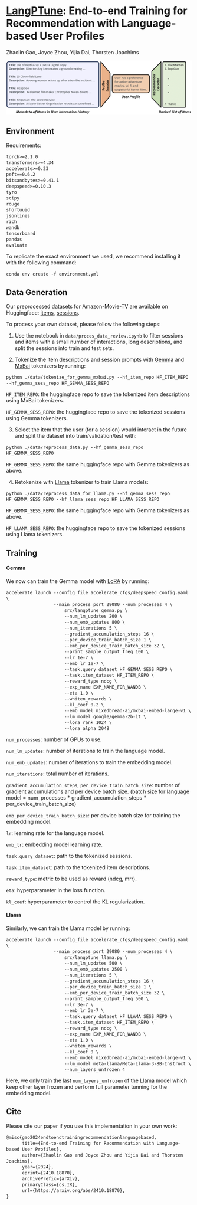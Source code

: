 # [LangPTune](https://arxiv.org/abs/2410.18870): End-to-end Training for Recommendation with Language-based User Profiles
Zhaolin Gao, Joyce Zhou, Yijia Dai, Thorsten Joachims

![front page](./figs/langptune.png)

## Environment

Requirements:
```
torch>=2.1.0
transformers>=4.34
accelerate>=0.23
peft==0.6.2
bitsandbytes>=0.41.1
deepspeed>=0.10.3
tyro
scipy
rouge
shortuuid
jsonlines
rich
wandb
tensorboard
pandas
evaluate
```

To replicate the exact environment we used, we recommend installing it with the following command:
```
conda env create -f environment.yml
```

## Data Generation

Our preprocessed datasets for Amazon-Movie-TV are available on Huggingface: [items](https://huggingface.co/datasets/Cornell-AGI/amazon_movie_tv_item_mxbai), [sessions](https://huggingface.co/datasets/Cornell-AGI/amazon_movie_tv_llama_mxbai).

To process your own dataset, please follow the following steps:

1. Use the notebook in `data/proces_data_review.ipynb` to filter sessions and items with a small number of interactions, long descriptions, and split the sessions into train and test sets.

2. Tokenize the item descriptions and session prompts with [Gemma](https://huggingface.co/google/gemma-2b-it) and [MxBai](https://huggingface.co/mixedbread-ai/mxbai-embed-large-v1) tokenizers by running:
```
python ./data/tokenize_for_gemma_mxbai.py --hf_item_repo HF_ITEM_REPO --hf_gemma_sess_repo HF_GEMMA_SESS_REPO
```
`HF_ITEM_REPO`: the huggingface repo to save the tokenized item descriptions using MxBai tokenizers.

`HF_GEMMA_SESS_REPO`: the huggingface repo to save the tokenized sessions using Gemma tokenizers.

3. Select the item that the user (for a session) would interact in the future and split the dataset into train/validation/test with:
```
python ./data/reprocess_data.py --hf_gemma_sess_repo HF_GEMMA_SESS_REPO
```
`HF_GEMMA_SESS_REPO`: the same huggingface repo with Gemma tokenizers as above.

4. Retokenize with [Llama](https://huggingface.co/meta-llama/Meta-Llama-3-8B-Instruct) tokenizer to train Llama models:
```
python ./data/reprocess_data_for_llama.py --hf_gemma_sess_repo HF_GEMMA_SESS_REPO --hf_llama_sess_repo HF_LLAMA_SESS_REPO
```
`HF_GEMMA_SESS_REPO`: the same huggingface repo with Gemma tokenizers as above.

`HF_LLAMA_SESS_REPO`: the huggingface repo to save the tokenized sessions using Llama tokenizers.

## Training

#### Gemma

We now can train the Gemma model with [LoRA](https://arxiv.org/abs/2106.09685) by running:
```
accelerate launch --config_file accelerate_cfgs/deepspeed_config.yaml \
                  --main_process_port 29080 --num_processes 4 \
                      src/langptune_gemma.py \
                      --num_lm_updates 200 \
                      --num_emb_updates 800 \
                      --num_iterations 5 \
                      --gradient_accumulation_steps 16 \
                      --per_device_train_batch_size 1 \
                      --emb_per_device_train_batch_size 32 \
                      --print_sample_output_freq 100 \
                      --lr 1e-7 \
                      --emb_lr 1e-7 \
                      --task.query_dataset HF_GEMMA_SESS_REPO \
                      --task.item_dataset HF_ITEM_REPO \
                      --reward_type ndcg \
                      --exp_name EXP_NAME_FOR_WANDB \
                      --eta 1.0 \
                      --whiten_rewards \
                      --kl_coef 0.2 \
                      --emb_model mixedbread-ai/mxbai-embed-large-v1 \
                      --lm_model google/gemma-2b-it \
                      --lora_rank 1024 \
                      --lora_alpha 2048
```
`num_processes`: number of GPUs to use.

`num_lm_updates`: number of iterations to train the language model.

`num_emb_updates`: number of iterations to train the embedding model.

`num_iterations`: total number of iterations.

`gradient_accumulation_steps`, `per_device_train_batch_size`: number of gradient accumulations and per device batch size. (batch size for language model = num_processes * gradient_accumulation_steps * per_device_train_batch_size)

`emb_per_device_train_batch_size`: per device batch size for training the embedding model.

`lr`: learning rate for the language model.

`emb_lr`: embedding model learning rate.

`task.query_dataset`: path to the tokenized sessions.

`task.item_dataset`: path to the tokenized item descriptions.

`reward_type`: metric to be used as reward (ndcg, mrr).

`eta`: hyperparameter in the loss function.

`kl_coef`: hyperparameter to control the KL regularization.

#### Llama

Similarly, we can train the Llama model by running:
```
accelerate launch --config_file accelerate_cfgs/deepspeed_config.yaml \
                  --main_process_port 29080 --num_processes 4 \
                      src/langptune_llama.py \
                      --num_lm_updates 500 \
                      --num_emb_updates 2500 \
                      --num_iterations 5 \
                      --gradient_accumulation_steps 16 \
                      --per_device_train_batch_size 1 \
                      --emb_per_device_train_batch_size 32 \
                      --print_sample_output_freq 500 \
                      --lr 3e-7 \
                      --emb_lr 3e-7 \
                      --task.query_dataset HF_LLAMA_SESS_REPO \
                      --task.item_dataset HF_ITEM_REPO \
                      --reward_type ndcg \
                      --exp_name EXP_NAME_FOR_WANDB \
                      --eta 1.0 \
                      --whiten_rewards \
                      --kl_coef 0 \
                      --emb_model mixedbread-ai/mxbai-embed-large-v1 \
                      --lm_model meta-llama/Meta-Llama-3-8B-Instruct \
                      --num_layers_unfrozen 4
```
Here, we only train the last `num_layers_unfrozen` of the Llama model which keep other layer frozen and perform full parameter tunning for the embedding model.

## Cite
Please cite our paper if you use this implementation in your own work:
```
@misc{gao2024endtoendtrainingrecommendationlanguagebased,
      title={End-to-end Training for Recommendation with Language-based User Profiles}, 
      author={Zhaolin Gao and Joyce Zhou and Yijia Dai and Thorsten Joachims},
      year={2024},
      eprint={2410.18870},
      archivePrefix={arXiv},
      primaryClass={cs.IR},
      url={https://arxiv.org/abs/2410.18870}, 
}
```






